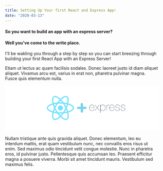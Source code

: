 ```yaml
---
title: Setting Up Your first React and Express App!
date: "2020-03-13"
---
```


#### So you want to build an app with an express server?
#### Well you've come to the write place.

I'll be wakling you through a step by step so you can start breezing through building your first React App with an Express Server!

Etiam ut lectus ac quam facilisis sodales. Donec laoreet justo id diam aliquet aliquet. Vivamus arcu est, varius in erat non, pharetra pulvinar magna. Fusce quis elementum nulla.

![React Express](./react-express.jpg)

Nullam tristique ante quis gravida aliquet. Donec elementum, leo eu interdum mattis, erat quam vestibulum nunc, nec convallis eros risus ut enim. Sed maximus odio tincidunt velit congue molestie. Nunc in pharetra eros, id pulvinar justo. Pellentesque quis accumsan leo. Praesent efficitur magna a posuere viverra. Morbi sit amet tincidunt mauris. Vestibulum sed maximus felis.
